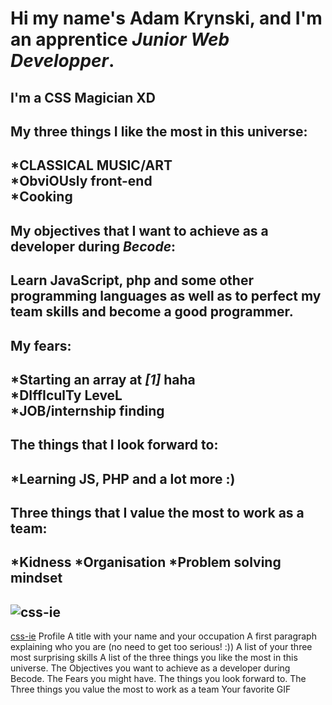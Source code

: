 # Hi my name's Adam Krynski, and I'm an apprentice <i>Junior Web Developper</i>.
## I'm a CSS Magician XD
## My <b>three</b> things I like the most in this universe:
## *CLASSICAL MUSIC/ART <br> *ObviOUsly front-end <br> *Cooking
## My objectives that I want to achieve as a developer during <b><i>Becode</b></i>:
## Learn JavaScript, php and some other programming languages as well as to perfect my team skills and become a good programmer.
## My fears:
## *Starting an array at <b><i>[1]</b></i> haha <br> *DIffIculTy LeveL <br> *JOB/internship finding <br> 
## The things that I look forward to:
## *Learning JS, PHP  and a lot more :)
## Three things that I value the most to work as a team:
## *Kidness *Organisation *Problem solving mindset
## ![css-ie](https://media.tenor.com/rf88Pwf2KcsAAAAC/css-ie.gif)
[css-ie](https://media.tenor.com/6wKsTgDLxiYAAAAM/kushchenko-dev.gif)
Profile
A title with your name and your occupation
A first paragraph explaining who you are (no need to get too serious! :))
A list of your three most surprising skills
A list of the three things you like the most in this universe.
The Objectives you want to achieve as a developer during Becode.
The Fears you might have.
The things you look forward to.
The Three things you value the most to work as a team
Your favorite GIF
